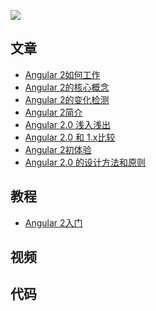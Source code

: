 ![](https://angular.io/resources/images/logos/standard/shield-large@2x.png)

文章
---------
* [Angular 2如何工作](http://kittencup.com/javascript/2015/07/19/Angular%202%E5%A6%82%E4%BD%95%E5%B7%A5%E4%BD%9C.html)
* [Angular 2的核心概念](http://kittencup.com/javascript/2015/07/17/Angular%202%E7%9A%84%E6%A0%B8%E5%BF%83%E6%A6%82%E5%BF%B5.html)
* [Angular 2的变化检测](http://kittencup.com/javascript/2015/07/17/Angular%202%E7%9A%84%E5%8F%98%E5%8C%96%E6%A3%80%E6%B5%8B.html)
* [Angular 2简介](http://zhuanlan.zhihu.com/FrontendMagazine/20058966)
* [Angular 2.0 浅入浅出](http://segmentfault.com/a/1190000002637529)
* [Angular 2.0 和 1.x比较](http://www.html-js.com/article/AngularJS-mass-Angular-2-and-1x-comparison)
* [Angular 2初体验](http://www.reqianduan.com/2758.html)
* [Angular 2.0 的设计方法和原则](http://blog.jobbole.com/63264/)

教程
---------
* [Angular 2入门](http://www.hubwiz.com/course/5599d367a164dd0d75929c76/)


视频
---------

代码
---------



